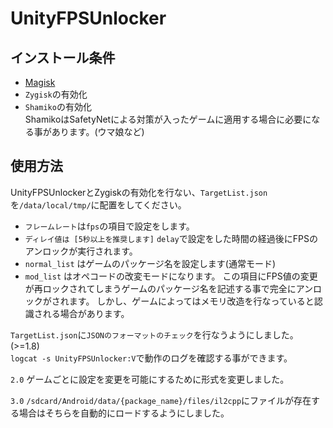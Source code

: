 # UnityFPSUnlocker
## インストール条件
- [Magisk](https://github.com/topjohnwu/Magisk/releases)
- `Zygisk`の有効化
- `Shamiko`の有効化
<br>ShamikoはSafetyNetによる対策が入ったゲームに適用する場合に必要になる事があります。(ウマ娘など)

## 使用方法
UnityFPSUnlockerとZygiskの有効化を行ない、`TargetList.json`を`/data/local/tmp/`に配置をしてください。

- `フレームレート`は`fps`の項目で設定をします。
- `ディレイ値は [5秒以上を推奨します]` `delay`で設定をした時間の経過後にFPSのアンロックが実行されます。
- `normal_list` はゲームのパッケージ名を設定します(通常モード)
- `mod_list` はオペコードの改変モードになります。
この項目にFPS値の変更が再ロックされてしまうゲームのパッケージ名を記述する事で完全にアンロックがされます。
しかし、ゲームによってはメモリ改造を行なっていると認識される場合があります。

`TargetList.json`に`JSONのフォーマットのチェック`を行なうようにしました。(>=1.8)  
`logcat -s UnityFPSUnlocker:V`で動作のログを確認する事ができます。

`2.0` ゲームごとに設定を変更を可能にするために形式を変更しました。

`3.0` `/sdcard/Android/data/{package_name}/files/il2cpp`にファイルが存在する場合はそちらを自動的にロードするようにしました。
